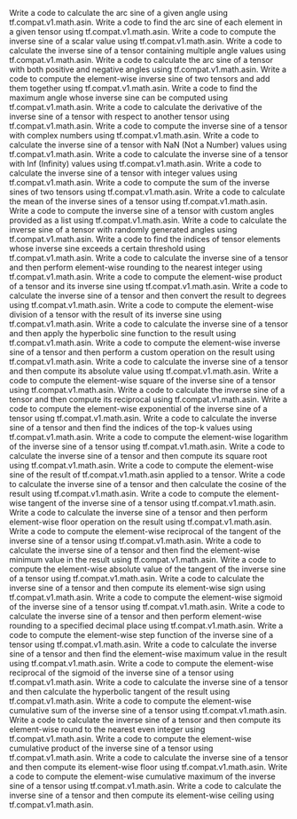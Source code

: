 Write a code to calculate the arc sine of a given angle using tf.compat.v1.math.asin.
Write a code to find the arc sine of each element in a given tensor using tf.compat.v1.math.asin.
Write a code to compute the inverse sine of a scalar value using tf.compat.v1.math.asin.
Write a code to calculate the inverse sine of a tensor containing multiple angle values using tf.compat.v1.math.asin.
Write a code to calculate the arc sine of a tensor with both positive and negative angles using tf.compat.v1.math.asin.
Write a code to compute the element-wise inverse sine of two tensors and add them together using tf.compat.v1.math.asin.
Write a code to find the maximum angle whose inverse sine can be computed using tf.compat.v1.math.asin.
Write a code to calculate the derivative of the inverse sine of a tensor with respect to another tensor using tf.compat.v1.math.asin.
Write a code to compute the inverse sine of a tensor with complex numbers using tf.compat.v1.math.asin.
Write a code to calculate the inverse sine of a tensor with NaN (Not a Number) values using tf.compat.v1.math.asin.
Write a code to calculate the inverse sine of a tensor with Inf (Infinity) values using tf.compat.v1.math.asin.
Write a code to calculate the inverse sine of a tensor with integer values using tf.compat.v1.math.asin.
Write a code to compute the sum of the inverse sines of two tensors using tf.compat.v1.math.asin.
Write a code to calculate the mean of the inverse sines of a tensor using tf.compat.v1.math.asin.
Write a code to compute the inverse sine of a tensor with custom angles provided as a list using tf.compat.v1.math.asin.
Write a code to calculate the inverse sine of a tensor with randomly generated angles using tf.compat.v1.math.asin.
Write a code to find the indices of tensor elements whose inverse sine exceeds a certain threshold using tf.compat.v1.math.asin.
Write a code to calculate the inverse sine of a tensor and then perform element-wise rounding to the nearest integer using tf.compat.v1.math.asin.
Write a code to compute the element-wise product of a tensor and its inverse sine using tf.compat.v1.math.asin.
Write a code to calculate the inverse sine of a tensor and then convert the result to degrees using tf.compat.v1.math.asin.
Write a code to compute the element-wise division of a tensor with the result of its inverse sine using tf.compat.v1.math.asin.
Write a code to calculate the inverse sine of a tensor and then apply the hyperbolic sine function to the result using tf.compat.v1.math.asin.
Write a code to compute the element-wise inverse sine of a tensor and then perform a custom operation on the result using tf.compat.v1.math.asin.
Write a code to calculate the inverse sine of a tensor and then compute its absolute value using tf.compat.v1.math.asin.
Write a code to compute the element-wise square of the inverse sine of a tensor using tf.compat.v1.math.asin.
Write a code to calculate the inverse sine of a tensor and then compute its reciprocal using tf.compat.v1.math.asin.
Write a code to compute the element-wise exponential of the inverse sine of a tensor using tf.compat.v1.math.asin.
Write a code to calculate the inverse sine of a tensor and then find the indices of the top-k values using tf.compat.v1.math.asin.
Write a code to compute the element-wise logarithm of the inverse sine of a tensor using tf.compat.v1.math.asin.
Write a code to calculate the inverse sine of a tensor and then compute its square root using tf.compat.v1.math.asin.
Write a code to compute the element-wise sine of the result of tf.compat.v1.math.asin applied to a tensor.
Write a code to calculate the inverse sine of a tensor and then calculate the cosine of the result using tf.compat.v1.math.asin.
Write a code to compute the element-wise tangent of the inverse sine of a tensor using tf.compat.v1.math.asin.
Write a code to calculate the inverse sine of a tensor and then perform element-wise floor operation on the result using tf.compat.v1.math.asin.
Write a code to compute the element-wise reciprocal of the tangent of the inverse sine of a tensor using tf.compat.v1.math.asin.
Write a code to calculate the inverse sine of a tensor and then find the element-wise minimum value in the result using tf.compat.v1.math.asin.
Write a code to compute the element-wise absolute value of the tangent of the inverse sine of a tensor using tf.compat.v1.math.asin.
Write a code to calculate the inverse sine of a tensor and then compute its element-wise sign using tf.compat.v1.math.asin.
Write a code to compute the element-wise sigmoid of the inverse sine of a tensor using tf.compat.v1.math.asin.
Write a code to calculate the inverse sine of a tensor and then perform element-wise rounding to a specified decimal place using tf.compat.v1.math.asin.
Write a code to compute the element-wise step function of the inverse sine of a tensor using tf.compat.v1.math.asin.
Write a code to calculate the inverse sine of a tensor and then find the element-wise maximum value in the result using tf.compat.v1.math.asin.
Write a code to compute the element-wise reciprocal of the sigmoid of the inverse sine of a tensor using tf.compat.v1.math.asin.
Write a code to calculate the inverse sine of a tensor and then calculate the hyperbolic tangent of the result using tf.compat.v1.math.asin.
Write a code to compute the element-wise cumulative sum of the inverse sine of a tensor using tf.compat.v1.math.asin.
Write a code to calculate the inverse sine of a tensor and then compute its element-wise round to the nearest even integer using tf.compat.v1.math.asin.
Write a code to compute the element-wise cumulative product of the inverse sine of a tensor using tf.compat.v1.math.asin.
Write a code to calculate the inverse sine of a tensor and then compute its element-wise floor using tf.compat.v1.math.asin.
Write a code to compute the element-wise cumulative maximum of the inverse sine of a tensor using tf.compat.v1.math.asin.
Write a code to calculate the inverse sine of a tensor and then compute its element-wise ceiling using tf.compat.v1.math.asin.